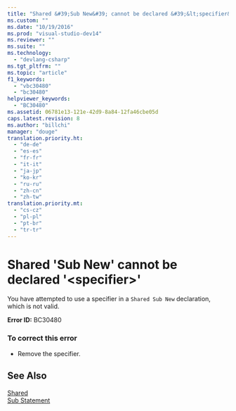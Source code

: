 ```yaml
---
title: "Shared &#39;Sub New&#39; cannot be declared &#39;&lt;specifier&gt;&#39; | Microsoft Docs"
ms.custom: ""
ms.date: "10/19/2016"
ms.prod: "visual-studio-dev14"
ms.reviewer: ""
ms.suite: ""
ms.technology: 
  - "devlang-csharp"
ms.tgt_pltfrm: ""
ms.topic: "article"
f1_keywords: 
  - "vbc30480"
  - "bc30480"
helpviewer_keywords: 
  - "BC30480"
ms.assetid: 06781e13-121e-42d9-8a84-12fa46cbe05d
caps.latest.revision: 8
ms.author: "billchi"
manager: "douge"
translation.priority.ht: 
  - "de-de"
  - "es-es"
  - "fr-fr"
  - "it-it"
  - "ja-jp"
  - "ko-kr"
  - "ru-ru"
  - "zh-cn"
  - "zh-tw"
translation.priority.mt: 
  - "cs-cz"
  - "pl-pl"
  - "pt-br"
  - "tr-tr"
---
```

# Shared &#39;Sub New&#39; cannot be declared &#39;&lt;specifier&gt;&#39;
You have attempted to use a specifier in a `Shared Sub New` declaration, which is not valid.  
  
 **Error ID:** BC30480  
  
### To correct this error  
  
-   Remove the specifier.  
  
## See Also  
 [Shared](../Topic/Shared%20\(Visual%20Basic\).md)   
 [Sub Statement](../Topic/Sub%20Statement%20\(Visual%20Basic\).md)